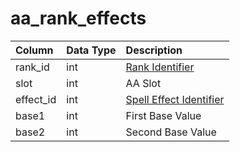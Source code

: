 # aa\_rank\_effects

| Column | Data Type | Description |
| :--- | :--- | :--- |
| rank\_id | int | [Rank Identifier](aa_ranks.md) |
| slot | int | AA Slot |
| effect\_id | int | [Spell Effect Identifier](https://eqemu.gitbook.io/server/categories/spells/spell-effect-ids) |
| base1 | int | First Base Value |
| base2 | int | Second Base Value |


